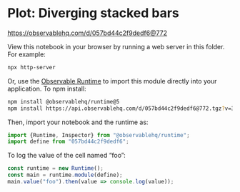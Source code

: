 # Plot: Diverging stacked bars

https://observablehq.com/d/057bd44c2f9dedf6@772

View this notebook in your browser by running a web server in this folder. For
example:

~~~sh
npx http-server
~~~

Or, use the [Observable Runtime](https://github.com/observablehq/runtime) to
import this module directly into your application. To npm install:

~~~sh
npm install @observablehq/runtime@5
npm install https://api.observablehq.com/d/057bd44c2f9dedf6@772.tgz?v=3
~~~

Then, import your notebook and the runtime as:

~~~js
import {Runtime, Inspector} from "@observablehq/runtime";
import define from "057bd44c2f9dedf6";
~~~

To log the value of the cell named “foo”:

~~~js
const runtime = new Runtime();
const main = runtime.module(define);
main.value("foo").then(value => console.log(value));
~~~
